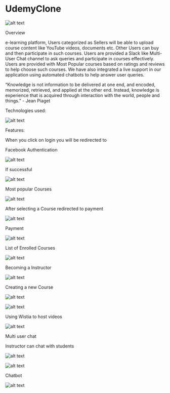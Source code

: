 # UdemyClone


![alt text](https://github.com/RepakaRamateja/UdemyClone/blob/master/images/home.png)


Overview

e-learning platform, Users categorized as Sellers will be able to upload course content like YouTube videos, documents etc. Other Users can buy and then participate in such
courses. Users are provided a Slack like Multi-User Chat channel to ask queries and participate in courses effectively. Users are provided with Most Popular courses based on ratings and reviews
to help choose such courses. We have also integrated a live support in our application using automated chatbots to help answer user queries.


“Knowledge is not information to be delivered at one end, and encoded, memorized, retrieved, and applied at the other end. Instead, knowledge is experience that is acquired through interaction with the world, people and things.” - Jean Piaget


Technologies used:

![alt text](https://github.com/RepakaRamateja/UdemyClone/blob/master/images/tech.png)

Features:

When you click on login you  will be redirected to 

Facebook Authentication

![alt text](https://github.com/RepakaRamateja/UdemyClone/blob/master/images/fb.png)

If successful

![alt text](https://github.com/RepakaRamateja/UdemyClone/blob/master/images/after.png)


Most popular Courses

![alt text](https://github.com/RepakaRamateja/UdemyClone/blob/master/images/popular.png)


After selecting a Course redirected to payment

![alt text](https://github.com/RepakaRamateja/UdemyClone/blob/master/images/card.png)

Payment

![alt text](https://github.com/RepakaRamateja/UdemyClone/blob/master/images/payment.png)


List of Enrolled Courses

![alt text](https://github.com/RepakaRamateja/UdemyClone/blob/master/images/Enrolled.png)


Becoming a Instructor

![alt text](https://github.com/RepakaRamateja/UdemyClone/blob/master/images/ins.png)

Creating a new Course

![alt text](https://github.com/RepakaRamateja/UdemyClone/blob/master/images/create.png)



![alt text](https://github.com/RepakaRamateja/UdemyClone/blob/master/images/next.png)


Using Wistia to host videos

![alt text](https://github.com/RepakaRamateja/UdemyClone/blob/master/images/wistia.png)

Multi user chat

Instructor can chat with students

![alt text](https://github.com/RepakaRamateja/UdemyClone/blob/master/images/startchat.png)


![alt text](https://github.com/RepakaRamateja/UdemyClone/blob/master/images/main.png)


Chatbot

![alt text](https://github.com/RepakaRamateja/UdemyClone/blob/master/images/bot.png)









